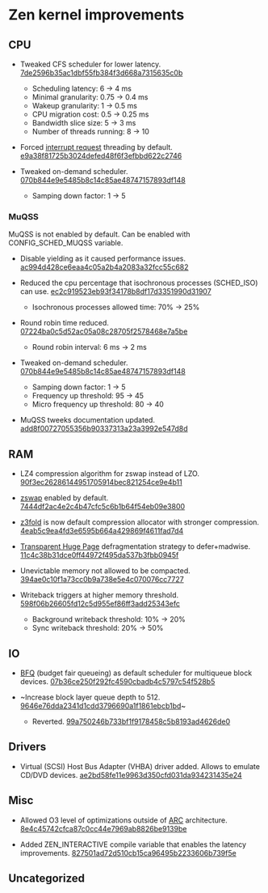 # Zen kernel improvements

## CPU

- Tweaked CFS scheduler for lower latency. [7de2596b35ac1dbf55fb384f3d668a7315635c0b](https://github.com/zen-kernel/zen-kernel/commit/7de2596b35ac1dbf55fb384f3d668a7315635c0b)
  - Scheduling latency:   6    ->   4    ms
  - Minimal granularity:   0.75 ->   0.4  ms
  - Wakeup granularity:   1    ->   0.5  ms
  - CPU migration cost:   0.5  ->   0.25 ms
  - Bandwidth slice size:   5    ->   3    ms
  - Number of threads running:   8    ->   10
  
- Forced [interrupt request](https://en.wikipedia.org/wiki/Interrupt_request_(PC_architecture)) threading by default. [e9a38f81725b3024defed48f6f3efbbd622c2746](https://github.com/zen-kernel/zen-kernel/commit/e9a38f81725b3024defed48f6f3efbbd622c2746)

- Tweaked on-demand scheduler. [070b844e9e5485b8c14c85ae48747157893df148](https://github.com/zen-kernel/zen-kernel/commit/070b844e9e5485b8c14c85ae48747157893df148)
  - Samping down factor: 1 -> 5

### MuQSS
MuQSS is not enabled by default. Can be enabled with CONFIG_SCHED_MUQSS variable.

- Disable yielding as it caused performance issues. [ac994d428ce6eaa4c05a2b4a2083a32fcc55c682](https://github.com/zen-kernel/zen-kernel/commit/ac994d428ce6eaa4c05a2b4a2083a32fcc55c682)
- Reduced the cpu percentage that isochronous processes (SCHED_ISO) can use. [ec2c919523eb93f34178b8df17d3351990d31907](https://github.com/zen-kernel/zen-kernel/commit/ec2c919523eb93f34178b8df17d3351990d31907)
  - Isochronous processes allowed time: 70% -> 25%
- Round robin time reduced. [07224ba0c5d52ac05a08c28705f2578468e7a5be](https://github.com/zen-kernel/zen-kernel/commit/07224ba0c5d52ac05a08c28705f2578468e7a5be)
  - Round robin interval: 6 ms -> 2 ms

- Tweaked on-demand scheduler. [070b844e9e5485b8c14c85ae48747157893df148](https://github.com/zen-kernel/zen-kernel/commit/070b844e9e5485b8c14c85ae48747157893df148)
  - Samping down factor: 1 -> 5
  - Frequency up threshold: 95 -> 45
  - Micro frequency up threshold: 80 -> 40
  
- MuQSS tweeks documentation updated. [add8f00727055356b90337313a23a3992e547d8d](https://github.com/zen-kernel/zen-kernel/commit/add8f00727055356b90337313a23a3992e547d8d)

## RAM

- LZ4 compression algorithm for zswap instead of LZO. [90f3ec26286144951705914bec821254ce9e4b11](https://github.com/zen-kernel/zen-kernel/commit/90f3ec26286144951705914bec821254ce9e4b11) 

- [zswap](https://wiki.archlinux.org/index.php/Zswap) enabled by default. [7444df2ac4e2c4b47cfc5c6b1b64f54eb09e3800](https://github.com/zen-kernel/zen-kernel/commit/7444df2ac4e2c4b47cfc5c6b1b64f54eb09e3800)

- [z3fold](https://www.kernel.org/doc/html/latest/vm/z3fold.html) is now default compression allocator with stronger compression. [4eab5c9ea4fd3e6595b664a429869f4611fad7d4](https://github.com/zen-kernel/zen-kernel/commit/4eab5c9ea4fd3e6595b664a429869f4611fad7d4)

- [Transparent Huge Page](https://www.kernel.org/doc/html/latest/admin-guide/mm/transhuge.html#global-thp-controls) defragmentation strategy to defer+madwise. [11c4c38b31dce0ff44972f495da537b3fbb0945f](https://github.com/zen-kernel/zen-kernel/commit/11c4c38b31dce0ff44972f495da537b3fbb0945f)

- Unevictable memory not allowed to be compacted. [394ae0c10f1a73cc0b9a738e5e4c070076cc7727](https://github.com/zen-kernel/zen-kernel/commit/394ae0c10f1a73cc0b9a738e5e4c070076cc7727)

- Writeback triggers at higher memory threshold. [598f06b26605fd12c5d955ef86ff3add25343efc](https://github.com/zen-kernel/zen-kernel/commit/598f06b26605fd12c5d955ef86ff3add25343efc)
  - Background writeback threshold: 10% -> 20%
  - Sync writeback threshold: 20% -> 50%

## IO

- [BFQ](https://www.kernel.org/doc/html/latest/block/bfq-iosched.html) (budget fair queueing) as default scheduler for multiqueue block devices. [07b36ce250f292fc4590cbadb4c5797c54f528b5](https://github.com/zen-kernel/zen-kernel/commit/07b36ce250f292fc4590cbadb4c5797c54f528b5)

- ~Increase block layer queue depth to 512. [9646e76dda2341d1cdd3796690a1f1861ebcb1bd](https://github.com/zen-kernel/zen-kernel/commit/9646e76dda2341d1cdd3796690a1f1861ebcb1bd)~
  - Reverted. [99a750246b733bf1f9178458c5b8193ad4626de0](https://github.com/zen-kernel/zen-kernel/commit/99a750246b733bf1f9178458c5b8193ad4626de0)

## Drivers

- Virtual (SCSI) Host Bus Adapter (VHBA) driver added. Allows to emulate CD/DVD devices. [ae2bd58fe11e9963d350cfd031da934231435e24](https://github.com/zen-kernel/zen-kernel/commit/ae2bd58fe11e9963d350cfd031da934231435e24)

## Misc

- Allowed O3 level of optimizations outside of [ARC](https://en.wikipedia.org/wiki/ARC_(processor)) architecture. [8e4c45742cfca87c0cc44e7969ab8826be9139be](https://github.com/zen-kernel/zen-kernel/commit/8e4c45742cfca87c0cc44e7969ab8826be9139be)

- Added ZEN_INTERACTIVE compile variable that enables the latency improvements. [827501ad72d510cb15ca96495b2233606b739f5e](https://github.com/zen-kernel/zen-kernel/commit/827501ad72d510cb15ca96495b2233606b739f5e)

## Uncategorized

